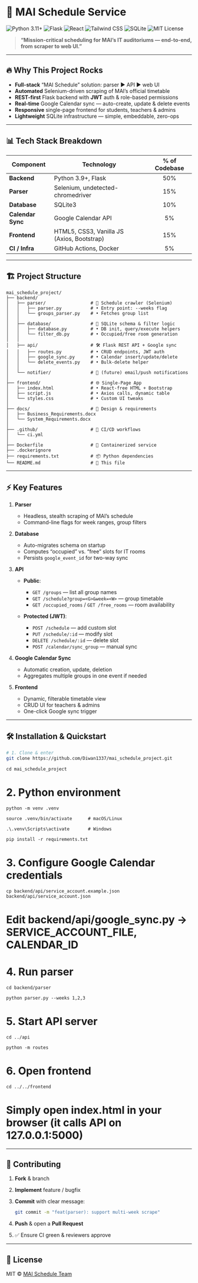 
# 🚀 MAI Schedule Service

![Python 3.11+](https://img.shields.io/badge/python-3.11%2B-blue?logo=python)
![Flask](https://img.shields.io/badge/flask-2.x-orange?logo=flask)
![React](https://img.shields.io/badge/react-18.x-blue?logo=react)
![Tailwind CSS](https://img.shields.io/badge/tailwindcss-^3.0-teal?logo=tailwind-css)
![SQLite](https://img.shields.io/badge/sqlite-3.x-lightgrey?logo=sqlite)
![MIT License](https://img.shields.io/badge/license-MIT-green)

> **“Mission-critical scheduling for MAI’s IT auditoriums — end-to-end, from scraper to web UI.”**

---

## 🔥 Why This Project Rocks

- **Full-stack** “MAI Schedule” solution: parser ▶️ API ▶️ web UI  
- **Automated** Selenium-driven scraping of MAI’s official timetable  
- **REST-first** Flask backend with **JWT** auth & role-based permissions  
- **Real-time** Google Calendar sync — auto-create, update & delete events  
- **Responsive** single-page frontend for students, teachers & admins  
- **Lightweight** SQLite infrastructure — simple, embeddable, zero-ops  

---

## 📊 Tech Stack Breakdown

| Component           | Technology               | % of Codebase |
|---------------------|--------------------------|:-------------:|
| **Backend**         | Python 3.9+, Flask       |      50%      |
| **Parser**          | Selenium, undetected-chromedriver | 15% |
| **Database**        | SQLite3                  |      10%      |
| **Calendar Sync**   | Google Calendar API      |       5%      |
| **Frontend**        | HTML5, CSS3, Vanilla JS (Axios, Bootstrap) | 15% |
| **CI / Infra**      | GitHub Actions, Docker   |       5%      |

---

## 🏗 Project Structure

```text
mai_schedule_project/
├── backend/
│   ├── parser/                 # 🤖 Schedule crawler (Selenium)
│   │   ├── parser.py           # • Entry point: --weeks flag  
│   │   └── groups_parser.py    # • Fetches group list  
│   │
│   ├── database/               # 💾 SQLite schema & filter logic
│   │   ├── database.py         # • DB init, query/execute helpers  
│   │   └── filter_db.py        # • Occupied/free room generation  
│   │
│   ├── api/                    # 🛠 Flask REST API + Google sync
│   │   ├── routes.py           # • CRUD endpoints, JWT auth  
│   │   ├── google_sync.py      # • Calendar insert/update/delete  
│   │   └── delete_events.py    # • Bulk-delete helper  
│   │
│   └── notifier/               # 🔔 (future) email/push notifications
│
├── frontend/                   # 🌐 Single-Page App
│   ├── index.html              # • React-free HTML + Bootstrap  
│   ├── script.js               # • Axios calls, dynamic table  
│   └── styles.css              # • Custom UI tweaks  
│
├── docs/                       # 📝 Design & requirements
│   ├── Business_Requirements.docx
│   └── System_Requirements.docx
│
├── .github/                    # 🚧 CI/CD workflows
│   └── ci.yml
│
├── Dockerfile                  # 🐳 Containerized service
├── .dockerignore
├── requirements.txt            # 📦 Python dependencies
└── README.md                   # 📘 This file
````

---

## ⚡ Key Features

1. **Parser**

   * Headless, stealth scraping of MAI’s schedule
   * Command-line flags for week ranges, group filters

2. **Database**

   * Auto-migrates schema on startup
   * Computes “occupied” vs. “free” slots for IT rooms
   * Persists `google_event_id` for two-way sync

3. **API**

   * **Public**:

     * `GET /groups` — list all group names
     * `GET /schedule?group=<G>&week=<W>` — group timetable
     * `GET /occupied_rooms` / `GET /free_rooms` — room availability
   * **Protected (JWT)**:

     * `POST /schedule` — add custom slot
     * `PUT /schedule/:id` — modify slot
     * `DELETE /schedule/:id` — delete slot
     * `POST /calendar/sync_group` — manual sync

4. **Google Calendar Sync**

   * Automatic creation, update, deletion
   * Aggregates multiple groups in one event if needed

5. **Frontend**

   * Dynamic, filterable timetable view
   * CRUD UI for teachers & admins
   * One-click Google sync trigger

---

## 🛠 Installation & Quickstart

```bash
# 1. Clone & enter
git clone https://github.com/Diwan1337/mai_schedule_project.git
```
````
cd mai_schedule_project
````
# 2. Python environment
````
python -m venv .venv
````
````
source .venv/bin/activate      # macOS/Linux
````
````
.\.venv\Scripts\activate       # Windows
````
````
pip install -r requirements.txt
````

# 3. Configure Google Calendar credentials
````
cp backend/api/service_account.example.json backend/api/service_account.json
````
# Edit backend/api/google_sync.py → SERVICE_ACCOUNT_FILE, CALENDAR_ID

# 4. Run parser
````
cd backend/parser
````
````
python parser.py --weeks 1,2,3
````
# 5. Start API server
````
cd ../api
````
````
python -m routes
````

# 6. Open frontend
````
cd ../../frontend
````
# Simply open index.html in your browser (it calls API on 127.0.0.1:5000)



---

## 🤝 Contributing

1. **Fork** & branch
2. **Implement** feature / bugfix
3. **Commit** with clear message:

   ```bash
   git commit -m "feat(parser): support multi-week scrape"
   ```
4. **Push** & open a **Pull Request**
5. ✅ Ensure CI green & reviewers approve

---

## 📜 License

MIT © [MAI Schedule Team](https://github.com/Diwan1337)
